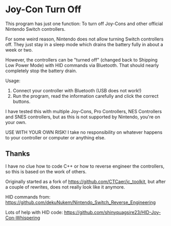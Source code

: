 # Joy-Con Turn Off

This program has just one function: To turn off Joy-Cons and other official Nintendo Switch controllers.

For some weird reason, Nintendo does not allow turning Switch controllers off. They just stay in
a sleep mode which drains the battery fully in about a week or two.

However, the controllers can be "turned off" (changed back to Shipping Low Power Mode)
with HID commands via Bluetooth. That should nearly completely stop the battery drain.

Usage:
1. Connect your controller with Bluetooth (USB does not work!)
2. Run the program, read the information carefully and click the correct buttons.

I have tested this with multiple Joy-Cons, Pro Controllers, NES Controllers and SNES controllers, 
but as this is not supported by Nintendo, you're on your own.

USE WITH YOUR OWN RISK! I take no responsibility on whatever happens to your controller or computer or anything else.

## Thanks

I have no clue how to code C++ or how to reverse engineer the controllers, so this is based on the work of others.

Originally started as a fork of https://github.com/CTCaer/jc_toolkit, but after a couple of rewrites, does not really look like it anymore.

HID commands from: https://github.com/dekuNukem/Nintendo_Switch_Reverse_Engineering

Lots of help with HID code: https://github.com/shinyquagsire23/HID-Joy-Con-Whispering